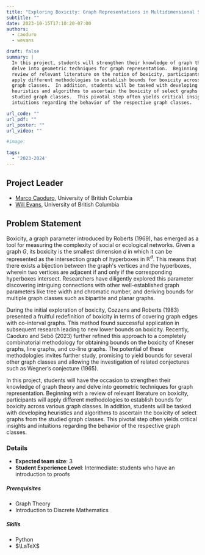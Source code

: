 ```yaml
---
title: "Exploring Boxicity: Graph Representations in Multidimensional Spaces"
subtitle: ""
date: 2023-10-15T17:10:20-07:00
authors:
  - caoduro
  - wevans

draft: false
summary: |
  In this project, students will strengthen their knowledge of graph theory and
  delve into geometric techniques for graph representation.  Beginning with a
  review of relevant literature on the notion of boxicity, participants will
  apply different methodologies to establish bounds for boxicity across various
  graph classes.  In addition, students will be tasked with developing
  heuristics and algorithms to ascertain the boxicity of select graphs from the
  studied graph classes.  This pivotal step often yields critical insights and
  intuitions regarding the behavior of the respective graph classes.

url_code: ""
url_pdf: ""
url_poster: ""
url_video: ""

#image:

tags:
  - '2023-2024'
---
```

## Project Leader
  * [Marco Caoduro](./authors/caoduro/), University of British Columbia
  * [Will Evans](./authors/wevans/), University of British Columbia

## Problem Statement

Boxicity, a graph parameter introduced by Roberts (1969), has emerged as a tool
for measuring the complexity of social or ecological networks. Given a graph $G$,
its boxicity is the smallest dimension $d$ in which it can be represented as
the intersection graph of hyperboxes in $\mathbb{R}^d$. This means that there
exists a bijection between the graph's vertices and the hyperboxes, wherein two
vertices are adjacent if and only if the corresponding hyperboxes intersect.
Researchers have diligently explored this parameter discovering intriguing
connections with other well-established graph parameters like tree width and
chromatic number, and deriving bounds for multiple graph classes such as
bipartite and planar graphs.

During the initial exploration of boxicity, Cozzens and Roberts (1983) presented
a fruitful redefinition of boxicity in terms of covering graph edges with
co-interval graphs. This method found successful application in subsequent
research leading to new lower bounds on boxicity.  Recently, Caoduro and Sebő
(2023) further refined this approach to a completely combinatorial methodology
for obtaining bounds on the boxicity of Kneser graphs, line graphs, and co-line
graphs. The potential of these methodologies invites further study,
promising to yield bounds for several other graph classes and allowing the
investigation of related conjectures such as Wegner’s conjecture (1965).

In this project, students will have the occasion to strengthen their knowledge
of graph theory and delve into geometric techniques for graph representation.
Beginning with a review of relevant literature on boxicity, participants will
apply different methodologies to establish bounds for boxicity across various
graph classes.  In addition, students will be tasked with developing heuristics
and algorithms to ascertain the boxicity of select graphs from the studied graph
classes. This pivotal step often yields critical insights and intuitions
regarding the behavior of the respective graph classes.

### Details
  * **Expected team size**: 3
  * **Student Experience Level**: Intermediate: students who have an introduction to proofs

##### Prerequisites
  * Graph Theory
  * Introduction to Discrete Mathematics

##### Skills
  * Python
  * $\LaTeX$
